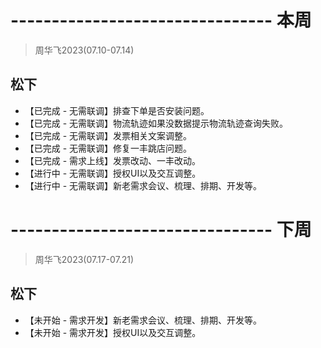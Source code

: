 # -------------------------------- 本周
> 周华飞2023(07.10-07.14)
## 松下
* 【已完成 - 无需联调】排查下单是否安装问题。
* 【已完成 - 无需联调】物流轨迹如果没数据提示物流轨迹查询失败。
* 【已完成 - 无需联调】发票相关文案调整。
* 【已完成 - 无需联调】修复一丰跳店问题。
* 【已完成 - 需求上线】发票改动、一丰改动。
* 【进行中 - 无需联调】授权UI以及交互调整。
* 【进行中 - 无需联调】新老需求会议、梳理、排期、开发等。

# -------------------------------- 下周
> 周华飞2023(07.17-07.21)
## 松下
* 【未开始 - 需求开发】新老需求会议、梳理、排期、开发等。
* 【未开始 - 需求开发】授权UI以及交互调整。
